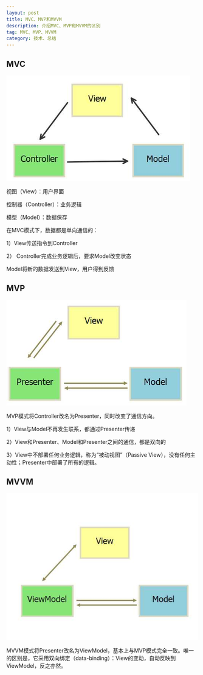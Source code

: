 ```yaml
---
layout: post
title: MVC、MVP和MVVM
description: 介绍MVC、MVP和MVVM的区别
tag: MVC、MVP、MVVM
category: 技术、总结
---
```

## MVC

![](/images/20191019mvvm/mvc.png)

视图（View）：用户界面

控制器（Controller）：业务逻辑

模型（Model）：数据保存

在MVC模式下，数据都是单向通信的：

1）View传送指令到Controller 

2） Controller完成业务逻辑后，要求Model改变状态

Model将新的数据发送到View，用户得到反馈

## MVP

![](/images/20191019mvvm/mvp.png)

MVP模式将Controller改名为Presenter，同时改变了通信方向。

1）View与Model不再发生联系，都通过Presenter传递

2）View和Presenter、Model和Presenter之间的通信，都是双向的

3）View中不部署任何业务逻辑，称为“被动视图”（Passive View），没有任何主动性；Presenter中部署了所有的逻辑。

## MVVM

![](/images/20191019mvvm/mvvm.png)

MVVM模式将Presenter改名为ViewModel，基本上与MVP模式完全一致。唯一的区别是，它采用双向绑定（data-binding）：View的变动，自动反映到ViewModel，反之亦然。

